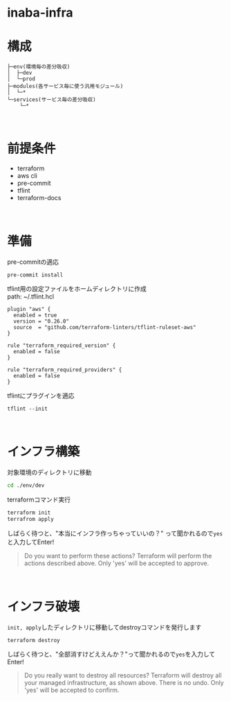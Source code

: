 
# inaba-infra
# 構成
```
├─env(環境毎の差分吸収)
│  ├─dev
│  └─prod
├─modules(各サービス毎に使う汎用モジュール)
│  └─*
└─services(サービス毎の差分吸収)
    └─*
```

<br>

# 前提条件
* terraform
* aws cli
* pre-commit
* tflint
* terraform-docs

<br>

# 準備
pre-commitの適応
```
pre-commit install
```

tflint用の設定ファイルをホームディレクトリに作成  
path: ~/.tflint.hcl
```
plugin "aws" {
  enabled = true
  version = "0.26.0"
  source  = "github.com/terraform-linters/tflint-ruleset-aws"
}

rule "terraform_required_version" {
  enabled = false
}

rule "terraform_required_providers" {
  enabled = false
}
```

tflintにプラグインを適応
```
tflint --init
```

<br>


# インフラ構築
対象環境のディレクトリに移動
```bash
cd ./env/dev
```

terraformコマンド実行

```bash
terraform init
terrafrom apply
```

しばらく待つと、"本当にインフラ作っちゃっていいの？" って聞かれるので`yes`と入力してEnter!
> Do you want to perform these actions?
  Terraform will perform the actions described above.
  Only 'yes' will be accepted to approve.

<br>

# インフラ破壊
 `init, apply`したディレクトリに移動してdestroyコマンドを発行します

 ```bash
 terraform destroy
 ```

しばらく待つと、"全部消すけどええんか？"って聞かれるので`yes`を入力してEnter!
> Do you really want to destroy all resources?
  Terraform will destroy all your managed infrastructure, as shown above.
  There is no undo. Only 'yes' will be accepted to confirm.
